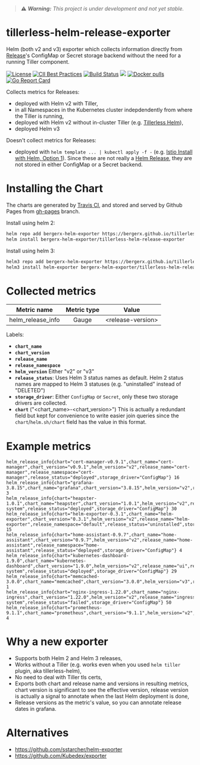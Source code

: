 > :warning: _**Warning:** This project is under development and not yet stable._

# tillerless-helm-release-exporter
Helm (both v2 and v3) exporter which collects information directly from [Release](https://helm.sh/docs/glossary/#release)'s ConfigMap or Secret storage backend without the need for a running Tiller component.

[![License](https://img.shields.io/badge/License-Apache%202.0-blue.svg)](https://opensource.org/licenses/Apache-2.0)
[![CII Best Practices](https://bestpractices.coreinfrastructure.org/projects/3276/badge)](https://bestpractices.coreinfrastructure.org/projects/3276)
[![Build Status](https://travis-ci.com/bergerx/tillerless-helm-release-exporter.svg?branch=master)](https://travis-ci.com/bergerx/tillerless-helm-release-exporter)
[![](https://images.microbadger.com/badges/image/bergerx/tillerless-helm-release-exporter.svg)](https://microbadger.com/images/bergerx/tillerless-helm-release-exporter "Get your own image badge on microbadger.com")
[![Docker pulls](https://img.shields.io/docker/pulls/bergerx/tillerless-helm-release-exporter.svg)](https://hub.docker.com/r/bergerx/tillerless-helm-release-exporter/)
[![Go Report Card](https://goreportcard.com/badge/github.com/bergerx/tillerless-helm-release-exporter)](https://goreportcard.com/report/github.com/bergerx/tillerless-helm-release-exporter)

Collects metrics for Releases:
* deployed with Helm v2 with Tiller,
* in all Namespaces in the Kubernetes cluster indepdendently from where the Tiller is running,
* deployed with Helm v2 without in-cluster Tiller (e.g. [Tillerless Helm](https://github.com/rimusz/helm-tiller)),
* deployed Helm v3

Doesn't collect metrics for Releases:
* deployed with `helm template ... | kubectl apply -f -` (e.g. [Istio Install with Helm, Option 1](https://istio.io/docs/setup/install/helm/#option-1-install-with-helm-via-helm-template)). Since these are not really a [Helm Release](https://helm.sh/docs/glossary/#release), they are not stored in either ConfigMap or a Secret backend.

# Installing the Chart

The charts are generated by [Travis
CI](https://github.com/bergerx/tillerless-helm-release-exporter/blob/master/.travis.yml),
and stored and served by Github Pages from
[gh-pages](https://github.com/bergerx/tillerless-helm-release-exporter/tree/gh-pages)
branch.

Install using helm 2:

```bash
helm repo add bergerx-helm-exporter https://bergerx.github.io/tillerless-helm-release-exporter
helm install bergerx-helm-exporter/tillerless-helm-release-exporter
```

Install using helm 3:

```bash
helm3 repo add bergerx-helm-exporter https://bergerx.github.io/tillerless-helm-release-exporter
helm3 install helm-exporter bergerx-helm-exporter/tillerless-helm-release-exporter
```

# Collected metrics
| Metric name| Metric type | Value |
|:---:|:---:|:---:|
| helm_release_info | Gauge | &lt;release-version&gt; |

Labels:
* **`chart_name`**
* **`chart_version`**
* **`release_name`**
* **`release_namespace`**
* **`helm_version`** Either "v2" or "v3"
* **`release_status`**: Uses Helm 3 status names as default. Helm 2 status names are mapped to Helm 3 statuses (e.g. "uninstalled" instead of "DELETED")
* **`storage_driver`**: Either `ConfigMap` or `Secret`, only these two storage drivers are collected.
* **`chart`** ("&lt;chart_name&gt;-&lt;chart_version&gt;") This is actually a redundant field but kept for convenience to write easier join queries since the `chart`/`helm.sh/chart` field has the value in this format.

# Example metrics
```
helm_release_info{chart="cert-manager-v0.9.1",chart_name="cert-manager",chart_version="v0.9.1",helm_version="v2",release_name="cert-manager",release_namespace="cert-manager",release_status="deployed",storage_driver="ConfigMap"} 16
helm_release_info{chart="grafana-3.8.15",chart_name="grafana",chart_version="3.8.15",helm_version="v2",release_name="grafana",release_namespace="prom",release_status="deployed",storage_driver="ConfigMap"} 3
helm_release_info{chart="heapster-1.0.1",chart_name="heapster",chart_version="1.0.1",helm_version="v2",release_name="heapster",release_namespace="kube-system",release_status="deployed",storage_driver="ConfigMap"} 30
helm_release_info{chart="helm-exporter-0.3.1",chart_name="helm-exporter",chart_version="0.3.1",helm_version="v2",release_name="helm-exporter",release_namespace="default",release_status="uninstalled",storage_driver="ConfigMap"} 15
helm_release_info{chart="home-assistant-0.9.7",chart_name="home-assistant",chart_version="0.9.7",helm_version="v2",release_name="home-assistant",release_namespace="home-assistant",release_status="deployed",storage_driver="ConfigMap"} 4
helm_release_info{chart="kubernetes-dashboard-1.9.0",chart_name="kubernetes-dashboard",chart_version="1.9.0",helm_version="v2",release_name="ui",release_namespace="kube-system",release_status="deployed",storage_driver="ConfigMap"} 29
helm_release_info{chart="memcached-3.0.0",chart_name="memcached",chart_version="3.0.0",helm_version="v3",release_name="memc",release_namespace="test",release_status="deployed",storage_driver="Secret"} 1
helm_release_info{chart="nginx-ingress-1.22.0",chart_name="nginx-ingress",chart_version="1.22.0",helm_version="v2",release_name="ingress",release_namespace="kube-system",release_status="failed",storage_driver="ConfigMap"} 50
helm_release_info{chart="prometheus-9.1.1",chart_name="prometheus",chart_version="9.1.1",helm_version="v2",release_name="prometheus",release_namespace="prom",release_status="deployed",storage_driver="ConfigMap"} 4
```

# Why a new exporter
* Supports both Helm 2 and Helm 3 releases,
* Works without a Tiller (e.g. works even when you used `helm tiller` plugin, aka tillerless-helm),
* No need to deal with Tiller tls certs,
* Exports both chart and release name and versions in resulting metrics, chart version is significant to see the effective version, release version is actually a signal to annotate when the last Helm deployment is done,
* Release versions as the metric's value, so you can annotate release dates in grafana.

# Alternatives
* https://github.com/sstarcher/helm-exporter
* https://github.com/Kubedex/exporter
